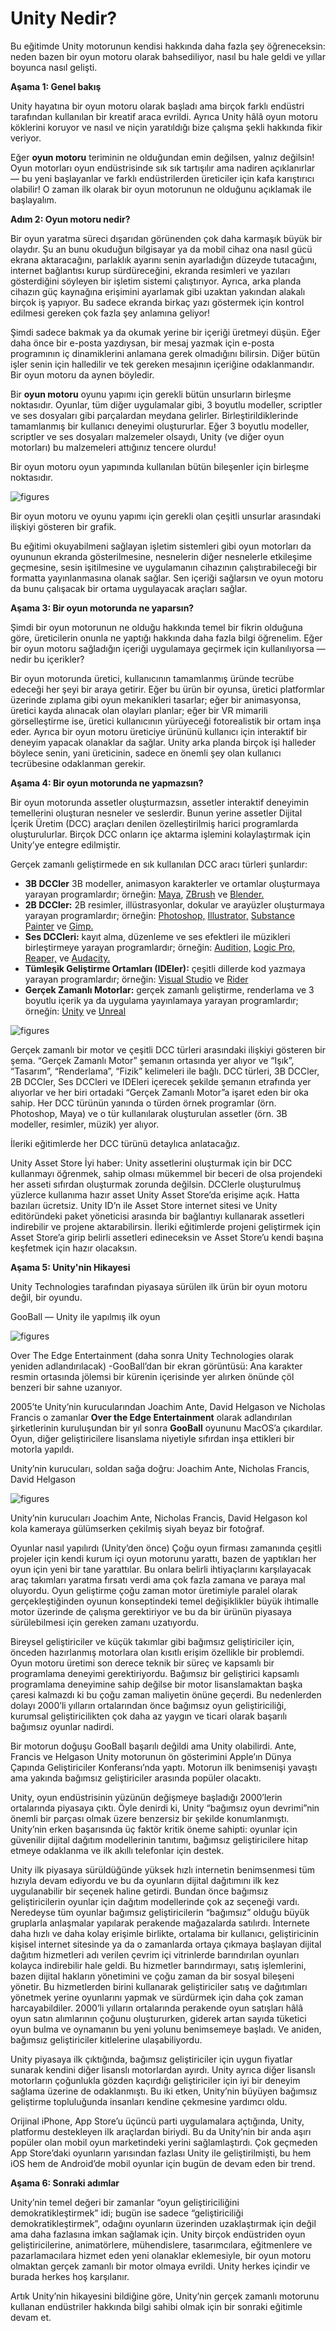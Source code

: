 # Unity Nedir?

Bu eğitimde Unity motorunun kendisi hakkında daha fazla şey öğreneceksin: neden bazen bir oyun motoru olarak bahsediliyor, nasıl bu hale geldi ve yıllar boyunca nasıl gelişti.


**Aşama 1: Genel bakış**

Unity hayatına bir oyun motoru olarak başladı ama birçok farklı endüstri tarafından kullanılan bir kreatif araca evrildi. Ayrıca Unity hâlâ oyun motoru köklerini koruyor ve nasıl ve niçin yaratıldığı bize çalışma şekli hakkında fikir veriyor.

Eğer **oyun motoru** teriminin ne olduğundan emin değilsen, yalnız değilsin! Oyun motorları oyun endüstrisinde sık sık tartışılır ama nadiren açıklanırlar — bu yeni başlayanlar ve farklı endüstrilerden üreticiler için kafa karıştırıcı olabilir! O zaman ilk olarak bir oyun motorunun ne olduğunu açıklamak ile başlayalım.


**Adım 2: Oyun motoru nedir?**

Bir oyun yaratma süreci dışarıdan görünenden çok daha karmaşık büyük bir olaydır. Şu an bunu okuduğun bilgisayar ya da mobil cihaz ona nasıl gücü ekrana aktaracağını, parlaklık ayarını senin ayarladığın düzeyde tutacağını, internet bağlantısı kurup sürdüreceğini, ekranda resimleri ve yazıları gösterdiğini söyleyen bir işletim sistemi çalıştırıyor. Ayrıca, arka planda cihazın güç kaynağına erişimini ayarlamak gibi uzaktan yakından alakalı birçok iş yapıyor. Bu sadece ekranda birkaç yazı göstermek için kontrol edilmesi gereken çok fazla şey anlamına geliyor!

Şimdi sadece bakmak ya da okumak yerine bir içeriği üretmeyi düşün. Eğer daha önce bir e-posta yazdıysan, bir mesaj yazmak için e-posta programının iç dinamiklerini anlamana gerek olmadığını bilirsin. Diğer bütün işler senin için halledilir ve tek gereken mesajının içeriğine odaklanmandır. Bir oyun motoru da aynen böyledir.

Bir **oyun motoru** oyunu yapımı için gerekli bütün unsurların birleşme noktasıdır. Oyunlar, tüm diğer uygulamalar gibi, 3 boyutlu modeller, scriptler ve ses dosyaları gibi parçalardan meydana gelirler. Birleştirildiklerinde tamamlanmış bir kullanıcı deneyimi oluştururlar. Eğer 3 boyutlu modeller, scriptler ve ses dosyaları malzemeler olsaydı, Unity (ve diğer oyun motorları) bu malzemeleri attığınız tencere olurdu!

Bir oyun motoru oyun yapımında kullanılan bütün bileşenler için birleşme noktasıdır.

![figures](https://raw.githubusercontent.com/Kodluyoruz/taskforce/main/unity-essentials/what-unity/figures/Foundations_Intro2U_1.1.2.1.png)

Bir oyun motoru ve oyunu yapımı için gerekli olan çeşitli unsurlar arasındaki ilişkiyi gösteren bir grafik. 

Bu eğitimi okuyabilmeni sağlayan işletim sistemleri gibi oyun motorları da oyununun ekranda gösterilmesine, nesnelerin diğer nesnelerle etkileşime geçmesine, sesin işitilmesine ve uygulamanın cihazının çalıştırabileceği bir formatta yayınlanmasına olanak sağlar. Sen içeriği sağlarsın ve oyun motoru da bunu çalışacak bir ortama uygulayacak araçları sağlar.


**Aşama 3: Bir oyun motorunda ne yaparsın?**

Şimdi bir oyun motorunun ne olduğu hakkında temel bir fikrin olduğuna göre, üreticilerin onunla ne yaptığı hakkında daha fazla bilgi öğrenelim. Eğer bir oyun motoru sağladığın içeriği uygulamaya geçirmek için kullanılıyorsa — nedir bu içerikler?

Bir oyun motorunda üretici, kullanıcının tamamlanmış üründe tecrübe edeceği her şeyi bir araya getirir. Eğer bu ürün bir oyunsa, üretici platformlar üzerinde zıplama gibi oyun mekanikleri tasarlar; eğer bir animasyonsa, üretici kayda alınacak olan olayları planlar; eğer bir VR mimarili görselleştirme ise, üretici kullanıcının yürüyeceği fotorealistik bir ortam inşa eder. Ayrıca bir oyun motoru üreticiye ürününü kullanıcı için interaktif bir deneyim yapacak olanaklar da sağlar. Unity arka planda birçok işi halleder böylece senin, yani üreticinin, sadece en önemli şey olan kullanıcı tecrübesine odaklanman gerekir.

**Aşama 4: Bir oyun motorunda ne yapmazsın?**

Bir oyun motorunda assetler oluşturmazsın, assetler interaktif deneyimin temellerini oluşturan nesneler ve seslerdir. Bunun yerine assetler Dijital İçerik Üretim (DCC) araçları denilen özelleştirilmiş harici programlarda oluşturulurlar. Birçok DCC onların içe aktarma işlemini kolaylaştırmak için Unity’ye entegre edilmiştir.

Gerçek zamanlı geliştirmede en sık kullanılan DCC aracı türleri şunlardır:

- **3B DCCler** 3B modeller, animasyon karakterler ve ortamlar oluşturmaya yarayan programlardır; örneğin: [Maya](https://www.autodesk.com/products/maya/overview), [ZBrush](https://pixologic.com/) ve [Blender.](https://www.blender.org/)
- **2B DCCler:** 2B resimler, illüstrasyonlar, dokular ve arayüzler oluşturmaya yarayan programlardır; örneğin: [Photoshop,](https://www.adobe.com/products/photoshop.html) [Illustrator,](https://www.adobe.com/products/illustrator.html) [Substance Painter](https://www.substance3d.com/products/substance-painter/) ve [Gimp.](https://www.gimp.org/)
- **Ses DCCleri:** kayıt alma, düzenleme ve ses efektleri ile müzikleri birleştirmeye yarayan programlardır; örneğin: [Audition,](https://www.adobe.com/products/audition.html) [Logic Pro,](https://www.apple.com/logic-pro/) [Reaper,](https://www.reaper.fm/) ve [Audacity.](https://www.audacityteam.org/)
- **Tümleşik Geliştirme Ortamları (IDEler):** çeşitli dillerde kod yazmaya yarayan programlardır; örneğin: [Visual Studio](https://visualstudio.microsoft.com/) ve [Rider](https://www.jetbrains.com/rider/)
- **Gerçek Zamanlı Motorlar:** gerçek zamanlı geliştirme, renderlama ve 3 boyutlu içerik ya da uygulama yayınlamaya yarayan programlardır; örneğin: [Unity](https://unity.com/) ve [Unreal](https://www.unrealengine.com/)

![figures](https://raw.githubusercontent.com/Kodluyoruz/taskforce/main/unity-essentials/what-unity/figures/Foundations_UnityRT3D_1.2.2.0_dcc-rt3d-diagram.png)

Gerçek zamanlı bir motor ve çeşitli DCC türleri arasındaki ilişkiyi gösteren bir şema. “Gerçek Zamanlı Motor” şemanın ortasında yer alıyor ve “Işık”, “Tasarım”, “Renderlama”, “Fizik” kelimeleri ile bağlı. DCC türleri, 3B DCCler, 2B DCCler, Ses DCCleri ve IDEleri içerecek şekilde şemanın etrafında yer alıyorlar ve her biri ortadaki “Gerçek Zamanlı Motor”a işaret eden bir oka sahip. Her DCC türünün yanında o türden örnek programlar (örn. Photoshop, Maya) ve o tür kullanılarak oluşturulan assetler (örn. 3B modeller, resimler, müzik) yer alıyor.

İleriki eğitimlerde her DCC türünü detaylıca anlatacağız.

Unity Asset Store
İyi haber: Unity assetlerini oluşturmak için bir DCC kullanmayı öğrenmek, sahip olması mükemmel bir beceri de olsa projendeki her asseti sıfırdan oluşturmak zorunda değilsin. DCClerle oluşturulmuş yüzlerce kullanıma hazır asset Unity Asset Store’da erişime açık. Hatta bazıları ücretsiz. Unity ID’n ile Asset Store internet sitesi ve Unity editöründeki paket yöneticisi arasında bir bağlantıyı kullanarak assetleri indirebilir ve projene aktarabilirsin. İleriki eğitimlerde projeni geliştirmek için Asset Store’a girip belirli assetleri edineceksin ve Asset Store’u kendi başına keşfetmek için hazır olacaksın.

**Aşama 5: Unity'nin Hikayesi**

Unity Technologies tarafından piyasaya sürülen ilk ürün bir oyun motoru değil, bir oyundu.

GooBall — Unity ile yapılmış ilk oyun

![figures](https://raw.githubusercontent.com/Kodluyoruz/taskforce/main/unity-essentials/what-unity/figures/Foundations_Intro2U_1.1.2.5.png)

Over The Edge Entertainment (daha sonra Unity Technologies olarak yeniden adlandırılacak) -GooBall’dan bir ekran görüntüsü: Ana karakter resmin ortasında jölemsi bir kürenin içerisinde yer alırken önünde çöl benzeri bir sahne uzanıyor.

2005’te Unity’nin kurucularından Joachim Ante, David Helgason ve Nicholas Francis o zamanlar **Over the Edge Entertainment** olarak adlandırılan şirketlerinin kuruluşundan bir yıl sonra **GooBall** oyununu MacOS’a çıkardılar. Oyun, diğer geliştiricilere lisanslama niyetiyle sıfırdan inşa ettikleri bir motorla yapıldı.

Unity’nin kurucuları, soldan sağa doğru: Joachim Ante, Nicholas Francis, David Helgason

![figures](https://raw.githubusercontent.com/Kodluyoruz/taskforce/main/unity-essentials/what-unity/figures/Foundations_Intro2U_1.1.2.6.jpg)

Unity’nin kurucuları Joachim Ante, Nicholas Francis, David Helgason kol kola kameraya gülümserken çekilmiş siyah beyaz bir fotoğraf.

Oyunlar nasıl yapılırdı (Unity’den önce)
Çoğu oyun firması zamanında çeşitli projeler için kendi kurum içi oyun motorunu yarattı, bazen de yaptıkları her oyun için yeni bir tane yarattılar. Bu onlara belirli ihtiyaçlarını karşılayacak araç takımları yaratma fırsatı verdi ama çok fazla zamana ve paraya mal oluyordu. Oyun geliştirme çoğu zaman motor üretimiyle paralel olarak gerçekleştiğinden oyunun konseptindeki temel değişiklikler büyük ihtimalle motor üzerinde de çalışma gerektiriyor ve bu da bir ürünün piyasaya sürülebilmesi için gereken zamanı uzatıyordu.

Bireysel geliştiriciler ve küçük takımlar gibi bağımsız geliştiriciler için, önceden hazırlanmış motorlara olan kısıtlı erişim özellikle bir problemdi. Oyun motoru üretimi son derece teknik bir süreç ve kapsamlı bir programlama deneyimi gerektiriyordu. Bağımsız bir geliştirici kapsamlı programlama deneyimine sahip değilse bir motor lisanslamaktan başka çaresi kalmazdı ki bu çoğu zaman maliyetin önüne geçerdi. Bu nedenlerden dolayı 2000’li yılların ortalarından önce bağımsız oyun geliştiriciliği, kurumsal geliştiricilikten çok daha az yaygın ve ticari olarak başarılı bağımsız oyunlar nadirdi.

Bir motorun doğuşu
GooBall başarılı değildi ama Unity olabilirdi. Ante, Francis ve Helgason Unity motorunun ön gösterimini Apple’ın Dünya Çapında Geliştiriciler Konferansı’nda yaptı. Motorun ilk benimsenişi yavaştı ama yakında bağımsız geliştiriciler arasında popüler olacaktı.

Unity, oyun endüstrisinin yüzünün değişmeye başladığı 2000’lerin ortalarında piyasaya çıktı. Öyle denirdi ki, Unity “bağımsız oyun devrimi”nin önemli bir parçası olmak üzere benzersiz bir şekilde konumlanmıştı. Unity’nin erken başarısında üç faktör kritik öneme sahipti: oyunlar için güvenilir dijital dağıtım modellerinin tanıtımı, bağımsız geliştiricilere hitap etmeye odaklanma ve ilk akıllı telefonlar için destek.

Unity ilk piyasaya sürüldüğünde yüksek hızlı internetin benimsenmesi tüm hızıyla devam ediyordu ve bu da oyunların dijital dağıtımını ilk kez uygulanabilir bir seçenek haline getirdi. Bundan önce bağımsız geliştiricilerin oyunlar için dağıtım modellerinde çok az seçeneği vardı. Neredeyse tüm oyunlar bağımsız geliştiricilerin “bağımsız” olduğu büyük gruplarla anlaşmalar yapılarak perakende mağazalarda satılırdı. İnternete daha hızlı ve daha kolay erişimle birlikte, ortalama bir kullanıcı, geliştiricinin kişisel internet sitesinde ya da o zamanlarda ortaya çıkmaya başlayan dijital dağıtım hizmetleri adı verilen çevrim içi vitrinlerde barındırılan oyunları kolayca indirebilir hale geldi. Bu hizmetler barındırmayı, satış işlemlerini, bazen dijital hakların yönetimini ve çoğu zaman da bir sosyal bileşeni yönetir. Bu hizmetlerden birini kullanarak geliştiriciler satış ve dağıtımları yönetmek yerine oyunlarını yapmak ve sürdürmek için daha çok zaman harcayabildiler. 2000’li yılların ortalarında perakende oyun satışları hâlâ oyun satın alımlarının çoğunu oluştururken, giderek artan sayıda tüketici oyun bulma ve oynamanın bu yeni yolunu benimsemeye başladı. Ve aniden, bağımsız geliştiriciler kitlelerine ulaşabiliyordu.

Unity piyasaya ilk çıktığında, bağımsız geliştiriciler için uygun fiyatlar sunarak kendini diğer lisanslı motorlardan ayırdı. Unity ayrıca diğer lisanslı motorların çoğunlukla gözden kaçırdığı geliştiriciler için iyi bir deneyim sağlama üzerine de odaklanmıştı. Bu iki etken, Unity’nin büyüyen bağımsız geliştirme topluluğunda insanları kendine çekmesine yardımcı oldu.

Orijinal iPhone, App Store’u üçüncü parti uygulamalara açtığında, Unity, platformu destekleyen ilk araçlardan biriydi. Bu da Unity’nin bir anda aşırı popüler olan mobil oyun marketindeki yerini sağlamlaştırdı. Çok geçmeden App Store’daki oyunların yarısından fazlası Unity ile geliştirilmişti, bu hem iOS hem de Android’de mobil oyunlar için bugün de devam eden bir trend.

**Aşama 6: Sonraki adımlar**

Unity’nin temel değeri bir zamanlar “oyun geliştiriciliğini demokratikleştirmek” idi; bugün ise sadece “geliştiriciliği demokratikleştirmek”, odağını oyunların üzerinden uzaklaştırmak için değil ama daha fazlasına imkan sağlamak için. Unity birçok endüstriden oyun geliştiricilerine, animatörlere, mühendislere, tasarımcılara, eğitmenlere ve pazarlamacılara hizmet eden yeni olanaklar eklemesiyle, bir oyun motoru olmaktan gerçek zamanlı bir motor olmaya evrildi. Unity herkes içindir ve burada herkes hoş karşılanır.

Artık Unity’nin hikayesini bildiğine göre, Unity’nin gerçek zamanlı motorunu kullanan endüstriler hakkında bilgi sahibi olmak için bir sonraki eğitimle devam et.

















